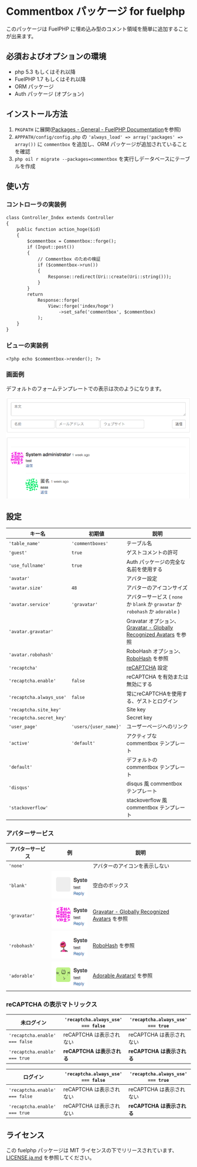 # Commentbox パッケージ for fuelphp

このパッケージは FuelPHP に埋め込み型のコメント領域を簡単に追加することが出来ます。

## 必須およびオプションの環境

* php 5.3 もしくはそれ以降
* FuelPHP 1.7 もしくはそれ以降
* ORM パッケージ
* Auth パッケージ (オプション)

## インストール方法

1. ``` PKGPATH ``` に展開([Packages - General - FuelPHP Documentation](http://fuelphp.com/docs/general/packages.html)を参照)
2. ``` APPPATH/config/config.php ``` の ``` 'always_load' => array('packages' => array()) ``` に ```commentbox``` を追加し、ORM パッケージが追加されていることを確認
3. ``` php oil r migrate --packages=commentbox ``` を実行しデータベースにテーブルを作成

## 使い方

### コントローラの実装例

    class Controller_Index extends Controller
    {
        public function action_hoge($id)
        {
            $commentbox = Commentbox::forge();
            if (Input::post())
            {
                // Commentbox のための検証
                if ($commentbox->run())
                {
                    Response::redirect(Uri::create(Uri::string()));
                }
            }
            return
                Response::forge(
                    View::forge('index/hoge')
                        ->set_safe('commentbox', $commentbox)
                );
        }
    }

### ビューの実装例

    <?php echo $commentbox->render(); ?>

### 画面例

デフォルトのフォームテンプレートでの表示は次のようになります。

![example screenshot](docs/img/example_ja.png)

## 設定

| キー名                    | 初期値            | 説明 |
|--------------------------|------------------|-------------|
| `'table_name'`           | `'commentboxes'` | テーブル名 |
| `'guest'`                |      `true`      | ゲストコメントの許可 |
| `'use_fullname'`         |      `true`      | Auth パッケージの完全な名前を使用する |
| `'avatar'`               |                  | アバター設定 |
| `'avatar.size'`          |       `48`       | アバターのアイコンサイズ |
| `'avatar.service'`       |   `'gravatar'`   | アバターサービス ( `none` か `blank` か `gravatar` か  `robohash` か `adorable` ) |
| `'avatar.gravatar'`      |                  | Gravatar オプション、 [Gravatar - Globally Recognized Avatars](http://en.gravatar.com/site/implement/images/) を参照 |
| `'avatar.robohash'`      |                  | RoboHash オプション、 [RoboHash](http://robohash.org/) を参照 |
| `'recaptcha'`            |                  | [reCAPTCHA](https://developers.google.com/recaptcha/) 設定 |
| `'recaptcha.enable'`     |      `false`     | reCAPTCHA を有効または無効にする |
| `'recaptcha.always_use'` |      `false`     | 常にreCAPTCHAを使用する、ゲストとログイン |
| `'recaptcha.site_key'`   |                  | Site key |
| `'recaptcha.secret_key'` |                  | Secret key |
| `'user_page'`            | `'users/{user_name}'` | ユーザーページへのリンク |
| `'active'`               |    `'default'`   | アクティブな commentbox テンプレート |
| `'default'`              |                  | デフォルトの commentbox テンプレート |
| `'disqus'`               |                  | disqus 風 commentbox テンプレート |
| `'stackoverflow'`        |                  | stackoverflow 風 commentbox テンプレート |

### アバターサービス

| アバターサービス | 例 | 説明 |
|----------------|------------------------------------------------------------------|--------------------------------------------------------------------|
| `'none'` |  | アバターのアイコンを表示しない |
| `'blank'` | ![avatar example blank](docs/img/avatar_example_blank.png) | 空白のボックス |
| `'gravatar'` | ![avatar example gravatar](docs/img/avatar_example_gravatar.png) | [Gravatar - Globally Recognized Avatars](http://gravatar.com/) を参照 |
| `'robohash'` | ![avatar example robohash](docs/img/avatar_example_robohash.png) | [RoboHash](http://robohash.org/) を参照 |
| `'adorable'` | ![avatar example adorable](docs/img/avatar_example_adorable.png) | [Adorable Avatars!](http://avatars.adorable.io/) を参照 |

### reCAPTCHA の表示マトリックス

| **未ログイン**                 | `'recaptcha.always_use' === false` | `'recaptcha.always_use' === true` |
|--------------------------------|------------------------------------|-----------------------------------|
| `'recaptcha.enable' === false` |      reCAPTCHA は表示されない      |      reCAPTCHA は表示されない     |
| `'recaptcha.enable' === true`  |     **reCAPTCHA は表示される**     |     **reCAPTCHA は表示される**    |

| **ログイン**                    | `'recaptcha.always_use' === false` | `'recaptcha.always_use' === true` |
|--------------------------------|------------------------------------|-----------------------------------|
| `'recaptcha.enable' === false` |      reCAPTCHA は表示されない      |      reCAPTCHA は表示されない     |
| `'recaptcha.enable' === true`  |      reCAPTCHA は表示されない      |     **reCAPTCHA は表示される**    |

## ライセンス

この fuelphp パッケージは MIT ライセンスの下でリリースされています、 [LICENSE.ja.md](LICENSE.ja.md) を参照してください。
